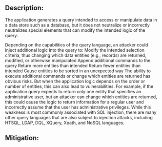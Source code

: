 ## Description:

The application generates a query intended to access or manipulate data in a data store such as a database, but it does not neutralize or incorrectly neutralizes special elements that can modify the intended logic of the query.

Depending on the capabilities of the query language, an attacker could inject additional logic into the query to: Modify the intended selection criteria, thus changing which data entities (e.g., records) are returned, modified, or otherwise manipulated Append additional commands to the query Return more entities than intended Return fewer entities than intended Cause entities to be sorted in an unexpected way The ability to execute additional commands or change which entities are returned has obvious risks. But when the application logic depends on the order or number of entities, this can also lead to vulnerabilities. For example, if the application query expects to return only one entity that specifies an administrative user, but an attacker can change which entities are returned, this could cause the logic to return information for a regular user and incorrectly assume that the user has administrative privileges. While this weakness is most commonly associated with SQL injection, there are many other query languages that are also subject to injection attacks, including HTSQL, LDAP, DQL, XQuery, Xpath, and NoSQL languages.

## Mitigation:
